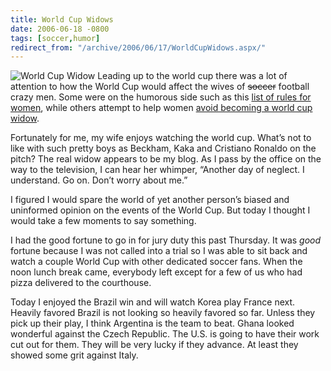 ```yaml
---
title: World Cup Widows
date: 2006-06-18 -0800
tags: [soccer,humor]
redirect_from: "/archive/2006/06/17/WorldCupWidows.aspx/"
---
```


![World Cup Widow](https://haacked.com/images/WorldCupWidows.jpg) Leading
up to the world cup there was a lot of attention to how the World Cup
would affect the wives of ~~soccer~~ football crazy men. Some were on
the humorous side such as this [list of rules for
women](http://www.boreme.com/boreme/funny-2006/world-cup-rules-p1.php "List of Rules"),
while others attempt to help women [avoid becoming a world cup
widow](http://www.newkerala.com/news3.php?action=fullnews&id=8512 "Avoid becoming a world cup widow").

Fortunately for me, my wife enjoys watching the world cup. What’s not to
like with such pretty boys as Beckham, Kaka and Cristiano Ronaldo on the
pitch? The real widow appears to be my blog. As I pass by the office on
the way to the television, I can hear her whimper, “Another day of
neglect. I understand. Go on. Don’t worry about me.”

I figured I would spare the world of yet another person’s biased and
uninformed opinion on the events of the World Cup. But today I thought I
would take a few moments to say something.

I had the good fortune to go in for jury duty this past Thursday. It was
*good* fortune because I was not called into a trial so I was able to
sit back and watch a couple World Cup with other dedicated soccer fans.
When the noon lunch break came, everybody left except for a few of us
who had pizza delivered to the courthouse.

Today I enjoyed the Brazil win and will watch Korea play France next.
Heavily favored Brazil is not looking so heavily favored so far. Unless
they pick up their play, I think Argentina is the team to beat. Ghana
looked wonderful against the Czech Republic. The U.S. is going to have
their work cut out for them. They will be very lucky if they advance. At
least they showed some grit against Italy.

